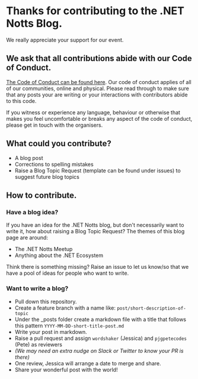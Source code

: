 # Thanks for contributing to the .NET Notts Blog.

We really appreciate your support for our event.

## We ask that all contributions abide with our Code of Conduct.

[The Code of Conduct can be found here](https://dotnetnotts.co/#!/codeofconduct). Our code of conduct applies of all of our communities, online and physical. Please read through to make sure that any posts your are writing or your interactions with contributors abide to this code.

If you witness or experience any language, behaviour or otherwise that makes you feel uncomfortable or breaks any aspect of the code of conduct, please get in touch with the organisers.

## What could you contribute?

- A blog post
- Corrections to spelling mistakes
- Raise a Blog Topic Request (template can be found under issues) to suggest future blog topics

## How to contribute.

### Have a blog idea?

If you have an idea for the .NET Notts blog, but don't necessarily want to write it, how about raising a Blog Topic Request? The themes of this blog page are around:

- The .NET Notts Meetup
- Anything about the .NET Ecosystem

Think there is something missing? Raise an issue to let us know/so that we have a pool of ideas for people who want to write.

### Want to write a blog?

- Pull down this repository.
- Create a feature branch with a name like: `post/short-description-of-topic`
- Under the _posts folder create a markdown file with a title that follows this pattern `YYYY-MM-DD-short-title-post.md`
- Write your post in markdown.
- Raise a pull request and assign `wordshaker` (Jessica) and `pjgpetecodes` (Pete) as reviewers
- _(We may need an extra nudge on Slack or Twitter to know your PR is there)_
- One review, Jessica will arrange a date to merge and share.
- Share your wonderful post with the world!
